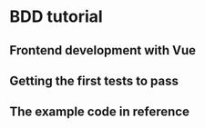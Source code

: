 # BDD tutorial

## Frontend development with Vue

## Getting the first tests to pass

## The example code in reference
